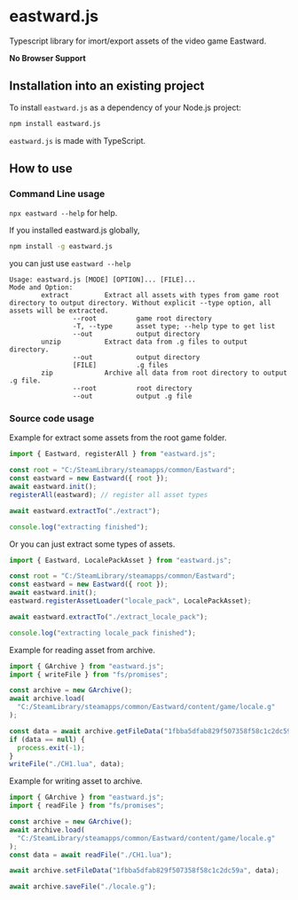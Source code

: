 # eastward.js

Typescript library for imort/export assets of the video game Eastward.

**No Browser Support**

## Installation into an existing project

To install `eastward.js` as a dependency of your Node.js project:

```sh
npm install eastward.js
```

`eastward.js` is made with TypeScript.

## How to use

### Command Line usage

`npx eastward --help` for help.

If you installed eastward.js globally,
```sh
npm install -g eastward.js
```
you can just use `eastward --help`

```
Usage: eastward.js [MODE] [OPTION]... [FILE]...
Mode and Option:
        extract         Extract all assets with types from game root directory to output directory. Without explicit --type option, all assets will be extracted.
                --root          game root directory
                -T, --type      asset type; --help type to get list
                --out           output directory
        unzip           Extract data from .g files to output directory.
                --out           output directory
                [FILE]          .g files
        zip             Archive all data from root directory to output .g file.
                --root          root directory
                --out           output .g file
```

### Source code usage

Example for extract some assets from the root game folder.

```javascript
import { Eastward, registerAll } from "eastward.js";

const root = "C:/SteamLibrary/steamapps/common/Eastward";
const eastward = new Eastward({ root });
await eastward.init();
registerAll(eastward); // register all asset types

await eastward.extractTo("./extract");

console.log("extracting finished");
```

Or you can just extract some types of assets.

```javascript
import { Eastward, LocalePackAsset } from "eastward.js";

const root = "C:/SteamLibrary/steamapps/common/Eastward";
const eastward = new Eastward({ root });
await eastward.init();
eastward.registerAssetLoader("locale_pack", LocalePackAsset);

await eastward.extractTo("./extract_locale_pack");

console.log("extracting locale_pack finished");
```

Example for reading asset from archive.

```javascript
import { GArchive } from "eastward.js";
import { writeFile } from "fs/promises";

const archive = new GArchive();
await archive.load(
  "C:/SteamLibrary/steamapps/common/Eastward/content/game/locale.g"
);

const data = await archive.getFileData("1fbba5dfab829f507358f58c1c2dc59a");
if (data == null) {
  process.exit(-1);
}
writeFile("./CH1.lua", data);
```

Example for writing asset to archive.

```javascript
import { GArchive } from "eastward.js";
import { readFile } from "fs/promises";

const archive = new GArchive();
await archive.load(
  "C:/SteamLibrary/steamapps/common/Eastward/content/game/locale.g"
);
const data = await readFile("./CH1.lua");

await archive.setFileData("1fbba5dfab829f507358f58c1c2dc59a", data);

await archive.saveFile("./locale.g");
```
